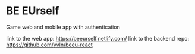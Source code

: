 # BE EUrself
Game web and mobile app with authentication

link to the web app: https://beeurself.netlify.com/
link to the backend repo: https://github.com/yvln/beeu-react